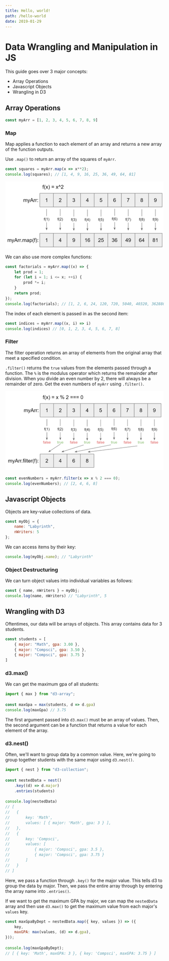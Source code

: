 ```yaml
---
title: Hello, world!
path: /hello-world
date: 2019-01-29
---
```


# Data Wrangling and Manipulation in JS

This guide goes over 3 major concepts:

* Array Operations
* Javascript Objects
* Wrangling in D3

## Array Operations

```js
const myArr = [1, 2, 3, 4, 5, 6, 7, 8, 9]
```

### Map

Map applies a function to each element of an array and returns a new array of the function outputs.

Use `.map()` to return an array of the squares of `myArr`.

```js
const squares = myArr.map(x => x**2);
console.log(squares); // [1, 4, 9, 16, 25, 36, 49, 64, 81]
```

![test](../../static/images/arrayMapExample.png)

We can also use more complex functions:

```js
const factorials = myArr.map((x) => {
    let prod = 1;
    for (let i = 1; i <= x; ++i) {
        prod *= i;
    }
    return prod;
});
console.log(factorials); // [1, 2, 6, 24, 120, 720, 5040, 40320, 362880]
```

The index of each element is passed in as the second item:

```js
const indices = myArr.map((x, i) => i)
console.log(indices) // [0, 1, 2, 3, 4, 5, 6, 7, 8]
```

### Filter

The filter operation returns an array of elements from the original array that meet a specified condition.

`.filter()` returns the `true` values from the elements passed through a function. The `%` is the modulus operator which returns the remainder after division. When you divide an even number by 2, there will always be a remainder of zero. Get the even numbers of `myArr` using `.filter()`.

![](../../static/images/arrayFilterExample.png)

```js
const evenNumbers = myArr.filter(x => x % 2 === 0);
console.log(evenNumbers); // [2, 4, 6, 8]
```

## Javascript Objects

Objects are key-value collections of data.

```js
const myObj = {
    name: "Labyrinth",
    nWriters: 5
};
```

We can access items by their key:

```js
console.log(myObj.name); // "Labyrinth"
```

### Object Destructuring

We can turn object values into individual variables as follows: 

```js
const { name, nWriters } = myObj;
console.log(name, nWriters) // "Labyrinth", 5
```

## Wrangling with D3

Oftentimes, our data will be arrays of objects. This array contains data for 3 students.

```js
const students = [
    { major: "Math", gpa: 3.00 },
    { major: "Compsci", gpa: 3.50 },
    { major: "Compsci", gpa: 3.75 }
]
```

### d3.max()

We can get the maximum gpa of all students:

```js
import { max } from "d3-array";

const maxGpa = max(students, d => d.gpa)
console.log(maxGpa) // 3.75
```

The first argument passed into `d3.max()` must be an array of values. Then, the second argument can be a function that returns a value for each element of the array.

### d3.nest()

Often, we'll want to group data by a common value. Here, we're going to group together students with the same major using `d3.nest()`.

```js
import { nest } from "d3-collection";

const nestedData = nest()
    .key((d) => d.major)
    .entries(students)

console.log(nestedData)
// [
//   { 
//       key: 'Math', 
//       values: [ { major: 'Math', gpa: 3 } ],
//   },
//   { 
//       key: 'Compsci', 
//       values: [ 
//           { major: 'Compsci', gpa: 3.5 }, 
//           { major: 'Compsci', gpa: 3.75 } 
//       ] 
//   }
// ]
```

Here, we pass a function through `.key()` for the major value. This tells d3 to group the data by major. Then, we pass the entire array through by entering the array name into `.entries()`.


If we want to get the maximum GPA by major, we can map the `nestedData` array and then use `d3.max()` to get the maximum value from each major's `values` key.

```js
const maxGpaByDept = nestedData.map({ key, values }) => ({
    key,
    maxGPA: max(values, (d) => d.gpa),
}));

console.log(maxGpaByDept);
// [ { key: 'Math', maxGPA: 3 }, { key: 'Compsci', maxGPA: 3.75 } ]
```